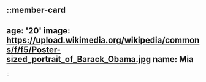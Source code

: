 ::member-card
---
age: '20'
image: https://upload.wikimedia.org/wikipedia/commons/f/f5/Poster-sized_portrait_of_Barack_Obama.jpg
name: Mia
---
::
